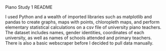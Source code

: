 Piano Study 1 README

I used Python and a wealth of imported libraries such as matplotlib and pandas to create graphs, maps with points, chloropleth maps, and perform elementary statistical calculations on a csv file of university piano teachers.  The dataset includes names, gender identities, coordinates of each university, as well as names of schools attended and primary teachers.  There is also a basic webscraper before I decided to pull data manually.
